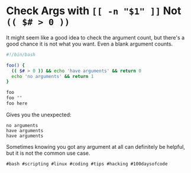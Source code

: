 # Check Args with `[[ -n "$1" ]]` Not `(( $# > 0 ))`

It might seem like a good idea to check the argument count, but there's
a good chance it is not what you want. Even a blank argument counts.

```bash
#!/bin/bash

foo() {
  (( $# > 0 )) && echo 'have arguments' && return 0
  echo 'no arguments' && return 1
}

foo
foo ""
foo here
```

Gives you the unexpected:

```
no arguments
have arguments
have arguments
```

Sometimes knowing you got any argument at all can definitely be helpful,
but it is not the common use case.

    #bash #scripting #linux #coding #tips #hacking #100daysofcode

